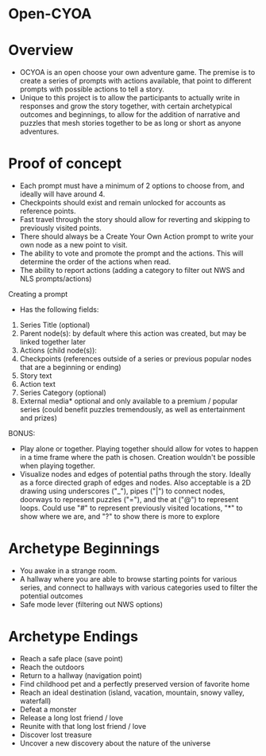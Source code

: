 # Open-CYOA

# Overview
- OCYOA is an open choose your own adventure game. The premise is to create a series of prompts with actions available, that point to different prompts with possible actions to tell a story.
- Unique to this project is to allow the participants to actually write in responses and grow the story together, with certain archetypical outcomes and beginnings, to allow for the addition of narrative and puzzles that mesh stories together to be as long or short as anyone adventures.

# Proof of concept
- Each prompt must have a minimum of 2 options to choose from, and ideally will have around 4.
- Checkpoints should exist and remain unlocked for accounts as reference points.
- Fast travel through the story should allow for reverting and skipping to previously visited points.
- There should always be a Create Your Own Action prompt to write your own node as a new point to visit.
- The ability to vote and promote the prompt and the actions. This will determine the order of the actions when read.
- The ability to report actions (adding a category to filter out NWS and NLS prompts/actions)

Creating a prompt
- Has the following fields:
1. Series Title (optional)
2. Parent node(s): by default where this action was created, but may be linked together later
3. Actions (child node(s)): 
4. Checkpoints (references outside of a series or previous popular nodes that are a beginning or ending)
5. Story text
6. Action text 
7. Series Category (optional)
8. External media* optional and only available to a premium / popular series (could benefit puzzles tremendously, as well as entertainment and prizes)


BONUS:
- Play alone or together. Playing together should allow for votes to happen in a time frame where the path is chosen. Creation wouldn't be possible when playing together.
- Visualize nodes and edges of potential paths through the story. Ideally as a force directed graph of edges and nodes. Also acceptable is a 2D drawing using underscores ("_"), pipes ("|") to connect nodes, doorways to represent puzzles ("="), and the at ("@") to represent loops. Could use "#" to represent previously visited locations, "*" to show where we are, and "?" to show there is more to explore

# Archetype Beginnings
- You awake in a strange room. 
- A hallway where you are able to browse starting points for various series, and connect to hallways with various categories used to filter the potential outcomes
- Safe mode lever (filtering out NWS options)

# Archetype Endings
- Reach a safe place (save point)
- Reach the outdoors
- Return to a hallway (navigation point)
- Find childhood pet and a perfectly preserved version of favorite home
- Reach an ideal destination (island, vacation, mountain, snowy valley, waterfall)
- Defeat a monster
- Release a long lost friend / love 
- Reunite with that long lost friend / love
- Discover lost treasure
- Uncover a new discovery about the nature of the universe
